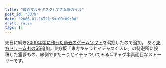 ```yaml
---
title: "最近マルチタスクしすぎな俺ガイル"
post_id: "3379"
date: "2006-01-16T21:50:00+09:00"
draft: false
tags: []
---
```



先日に続き[2000年頃に作った過去のゲームソフト](/tag/hsp)を発掘したので追加。 あと[東方ドリームものSS](/tag/situation-on-balcony)追加。東方板「東方キャラとイチャつくスレ」の待避所に投稿した霊夢もの、縁側でまたーりとイチャついてみる半ギャグ半真面目なストーリーです。

